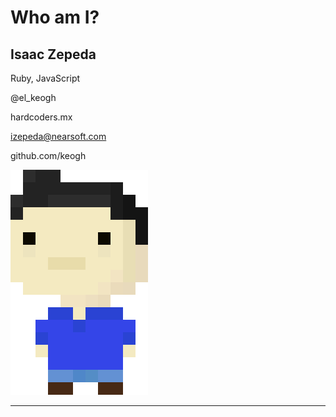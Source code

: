 # Who am I?

## Isaac Zepeda

Ruby, JavaScript

@el_keogh

hardcoders.mx

izepeda@nearsoft.com

github.com/keogh

<img src="assets/isaac.png" class="isaac">

---